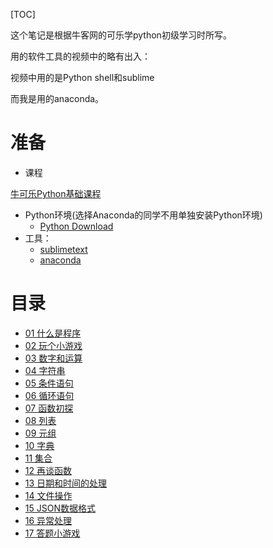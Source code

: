 [TOC]

这个笔记是根据牛客网的可乐学python初级学习时所写。

用的软件工具的视频中的略有出入：

视频中用的是Python shell和sublime

而我是用的anaconda。



# 准备

- 课程

[牛可乐Python基础课程](https://www.nowcoder.com/courses/cover/vod/205)

- Python环境(选择Anaconda的同学不用单独安装Python环境)
  - [Python Download](https://www.python.org/downloads/)
- 工具：
  - [sublimetext](http://www.sublimetext.com/)
  - [anaconda](https://www.anaconda.com/download/)

# 目录

- [01 什么是程序](01/WhatIsComputerProgram.md)
- [02 玩个小游戏 ](02/Guess_Number.md)
- [03 数字和运算](03/NumbersAndOperations.md)
- [04 字符串](04/String.md)
- [05 条件语句](05/ConditionExpression.md)
- [06 循环语句](06/Loop.md)
- [07 函数初探](07/Function.md)
- [08 列表 ](08/List.md)
- [09 元组](09/tuple.md)
- [10 字典](10/dict.md)
- [11 集合](11/set.md)
- [12 再谈函数](12/functionAgain.md)
- [13 日期和时间的处理]()
- [14 文件操作]()
- [15 JSON数据格式]()
- [16 异常处理]()
- [17 答题小游戏]()



